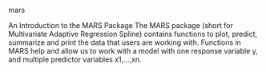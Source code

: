 mars

An Introduction to the MARS Package
The MARS package (short for Multivariate Adaptive Regression Spline) contains functions to plot, predict, summarize and print the data that users are working with. Functions in MARS help and allow us to work with a model with one response variable y, and multiple predictor variables x1,…,xn.


